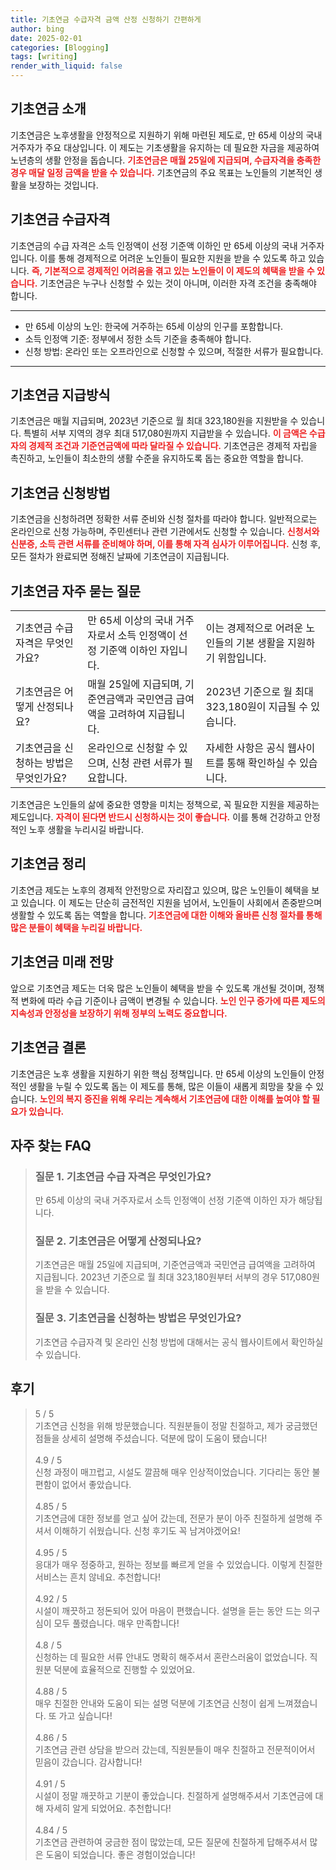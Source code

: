 ```yaml
---
title: 기초연금 수급자격 금액 산정 신청하기 간편하게
author: bing
date: 2025-02-01
categories: [Blogging]
tags: [writing]
render_with_liquid: false
---
```



<h2 id='기초연금_소개'>기초연금 소개</h2>

<p>기초연금은 노후생활을 안정적으로 지원하기 위해 마련된 제도로, 만 65세 이상의 국내 거주자가 주요 대상입니다. 이 제도는 기초생활을 유지하는 데 필요한 자금을 제공하여 노년층의 생활 안정을 돕습니다. <b><span style="color: #ee2323;">기초연금은 매월 25일에 지급되며, 수급자격을 충족한 경우 매달 일정 금액을 받을 수 있습니다.</span></b> 기초연금의 주요 목표는 노인들의 기본적인 생활을 보장하는 것입니다.</p>

<h2 id='기초연금_수급자격'>기초연금 수급자격</h2>

<p>기초연금의 수급 자격은 소득 인정액이 선정 기준액 이하인 만 65세 이상의 국내 거주자입니다. 이를 통해 경제적으로 어려운 노인들이 필요한 지원을 받을 수 있도록 하고 있습니다. <b><span style="color: #ee2323;">즉, 기본적으로 경제적인 어려움을 겪고 있는 노인들이 이 제도의 혜택을 받을 수 있습니다.</span></b> 기초연금은 누구나 신청할 수 있는 것이 아니며, 이러한 자격 조건을 충족해야 합니다.</p>

<hr />

<ul>
    <li>만 65세 이상의 노인: 한국에 거주하는 65세 이상의 인구를 포함합니다.</li>
    <li>소득 인정액 기준: 정부에서 정한 소득 기준을 충족해야 합니다.</li>
    <li>신청 방법: 온라인 또는 오프라인으로 신청할 수 있으며, 적절한 서류가 필요합니다.</li>
</ul>

<hr />

<h2 id='기초연금_지급방식'>기초연금 지급방식</h2>

<p>기초연금은 매월 지급되며, 2023년 기준으로 월 최대 323,180원을 지원받을 수 있습니다. 특별히 서부 지역의 경우 최대 517,080원까지 지급받을 수 있습니다. <b><span style="color: #ee2323;">이 금액은 수급자의 경제적 조건과 기준연금액에 따라 달라질 수 있습니다.</span></b> 기초연금은 경제적 자립을 촉진하고, 노인들이 최소한의 생활 수준을 유지하도록 돕는 중요한 역할을 합니다.</p>

<h2 id='기초연금_신청방법'>기초연금 신청방법</h2>

<p>기초연금을 신청하려면 정확한 서류 준비와 신청 절차를 따라야 합니다. 일반적으로는 온라인으로 신청 가능하며, 주민센터나 관련 기관에서도 신청할 수 있습니다. <b><span style="color: #ee2323;">신청서와 신분증, 소득 관련 서류를 준비해야 하며, 이를 통해 자격 심사가 이루어집니다.</span></b> 신청 후, 모든 절차가 완료되면 정해진 날짜에 기초연금이 지급됩니다.</p>

<h2 id='기초연금_자주_묻는_질문'>기초연금 자주 묻는 질문</h2>

<table>
    <tr>
        <td>기초연금 수급 자격은 무엇인가요?</td>
        <td>만 65세 이상의 국내 거주자로서 소득 인정액이 선정 기준액 이하인 자입니다.</td>
        <td>이는 경제적으로 어려운 노인들의 기본 생활을 지원하기 위함입니다.</td>
    </tr>
    <tr>
        <td>기초연금은 어떻게 산정되나요?</td>
        <td>매월 25일에 지급되며, 기준연금액과 국민연금 급여액을 고려하여 지급됩니다.</td>
        <td>2023년 기준으로 월 최대 323,180원이 지급될 수 있습니다.</td>
    </tr>
    <tr>
        <td>기초연금을 신청하는 방법은 무엇인가요?</td>
        <td>온라인으로 신청할 수 있으며, 신청 관련 서류가 필요합니다.</td>
        <td>자세한 사항은 공식 웹사이트를 통해 확인하실 수 있습니다.</td>
    </tr>
</table>

<p>기초연금은 노인들의 삶에 중요한 영향을 미치는 정책으로, 꼭 필요한 지원을 제공하는 제도입니다. <b><span style="color: #ee2323;">자격이 된다면 반드시 신청하시는 것이 좋습니다.</span></b> 이를 통해 건강하고 안정적인 노후 생활을 누리시길 바랍니다.</p>

<h2 id='기초연금_정리'>기초연금 정리</h2>

<p>기초연금 제도는 노후의 경제적 안전망으로 자리잡고 있으며, 많은 노인들이 혜택을 보고 있습니다. 이 제도는 단순히 금전적인 지원을 넘어서, 노인들이 사회에서 존중받으며 생활할 수 있도록 돕는 역할을 합니다. <b><span style="color: #ee2323;">기초연금에 대한 이해와 올바른 신청 절차를 통해 많은 분들이 혜택을 누리길 바랍니다.</span></b></p>

<h2 id='기초연금_미래'>기초연금 미래 전망</h2>

<p>앞으로 기초연금 제도는 더욱 많은 노인들이 혜택을 받을 수 있도록 개선될 것이며, 정책적 변화에 따라 수급 기준이나 금액이 변경될 수 있습니다. <b><span style="color: #ee2323;">노인 인구 증가에 따른 제도의 지속성과 안정성을 보장하기 위해 정부의 노력도 중요합니다.</span></b></p>

<h2 id='기초연금_결론'>기초연금 결론</h2>

<p>기초연금은 노후 생활을 지원하기 위한 핵심 정책입니다. 만 65세 이상의 노인들이 안정적인 생활을 누릴 수 있도록 돕는 이 제도를 통해, 많은 이들이 새롭게 희망을 찾을 수 있습니다. <b><span style="color: #ee2323;">노인의 복지 증진을 위해 우리는 계속해서 기초연금에 대한 이해를 높여야 할 필요가 있습니다.</span></b></p>


<h2 id='자주_찾는_FAQ'>자주 찾는 FAQ</h2>
<div itemscope="" itemtype="https://schema.org/FAQPage"> 
<blockquote> 
<div itemscope="" itemprop="mainEntity" itemtype="https://schema.org/Question"> 
<h3 itemprop="name">질문 1. 기초연금 수급 자격은 무엇인가요?</h3> 
<div itemscope="" itemprop="acceptedAnswer" itemtype="https://schema.org/Answer"> 
<span itemprop="text"> 
<p>만 65세 이상의 국내 거주자로서 소득 인정액이 선정 기준액 이하인 자가 해당됩니다.</p> 
</span> 
</div> 
</div> 

<div itemscope="" itemprop="mainEntity" itemtype="https://schema.org/Question"> 
<h3 itemprop="name">질문 2. 기초연금은 어떻게 산정되나요?</h3> 
<div itemscope="" itemprop="acceptedAnswer" itemtype="https://schema.org/Answer"> 
<span itemprop="text"> 
<p>기초연금은 매월 25일에 지급되며, 기준연금액과 국민연금 급여액을 고려하여 지급됩니다. 2023년 기준으로 월 최대 323,180원부터 서부의 경우 517,080원을 받을 수 있습니다.</p> 
</span> 
</div> 
</div> 

<div itemscope="" itemprop="mainEntity" itemtype="https://schema.org/Question"> 
<h3 itemprop="name">질문 3. 기초연금을 신청하는 방법은 무엇인가요?</h3> 
<div itemscope="" itemprop="acceptedAnswer" itemtype="https://schema.org/Answer"> 
<span itemprop="text"> 
<p>기초연금 수급자격 및 온라인 신청 방법에 대해서는 공식 웹사이트에서 확인하실 수 있습니다.</p> 
</span> 
</div> 
</div> 
</blockquote> 
</div>
<h2 id='후기'>후기</h2>
<div itemscope itemtype="https://schema.org/Product">
  <blockquote>
  <div itemprop="review" itemscope itemtype="https://schema.org/Review">
      <div itemprop="reviewRating" itemscope itemtype="https://schema.org/Rating"> <span itemprop="ratingValue">5</span> / <span itemprop="bestRating">5</span> </div>
      <span itemprop="reviewBody">기초연금 신청을 위해 방문했습니다. 직원분들이 정말 친절하고, 제가 궁금했던 점들을 상세히 설명해 주셨습니다. 덕분에 많이 도움이 됐습니다!</span>
  </div>
  <br>
  <div itemprop="review" itemscope itemtype="https://schema.org/Review">
      <div itemprop="reviewRating" itemscope itemtype="https://schema.org/Rating"> <span itemprop="ratingValue">4.9</span> / <span itemprop="bestRating">5</span> </div>
      <span itemprop="reviewBody">신청 과정이 매끄럽고, 시설도 깔끔해 매우 인상적이었습니다. 기다리는 동안 불편함이 없어서 좋았습니다.</span>
  </div>
  <br>
  <div itemprop="review" itemscope itemtype="https://schema.org/Review">
      <div itemprop="reviewRating" itemscope itemtype="https://schema.org/Rating"> <span itemprop="ratingValue">4.85</span> / <span itemprop="bestRating">5</span> </div>
      <span itemprop="reviewBody">기초연금에 대한 정보를 얻고 싶어 갔는데, 전문가 분이 아주 친절하게 설명해 주셔서 이해하기 쉬웠습니다. 신청 후기도 꼭 남겨야겠어요!</span>
  </div>
  <br>
  <div itemprop="review" itemscope itemtype="https://schema.org/Review">
      <div itemprop="reviewRating" itemscope itemtype="https://schema.org/Rating"> <span itemprop="ratingValue">4.95</span> / <span itemprop="bestRating">5</span> </div>
      <span itemprop="reviewBody">응대가 매우 정중하고, 원하는 정보를 빠르게 얻을 수 있었습니다. 이렇게 친절한 서비스는 흔치 않네요. 추천합니다!</span>
  </div>
  <br>
  <div itemprop="review" itemscope itemtype="https://schema.org/Review">
      <div itemprop="reviewRating" itemscope itemtype="https://schema.org/Rating"> <span itemprop="ratingValue">4.92</span> / <span itemprop="bestRating">5</span> </div>
      <span itemprop="reviewBody">시설이 깨끗하고 정돈되어 있어 마음이 편했습니다. 설명을 듣는 동안 드는 의구심이 모두 풀렸습니다. 매우 만족합니다!</span>
  </div>
  <br>
  <div itemprop="review" itemscope itemtype="https://schema.org/Review">
      <div itemprop="reviewRating" itemscope itemtype="https://schema.org/Rating"> <span itemprop="ratingValue">4.8</span> / <span itemprop="bestRating">5</span> </div>
      <span itemprop="reviewBody">신청하는 데 필요한 서류 안내도 명확히 해주셔서 혼란스러움이 없었습니다. 직원분 덕분에 효율적으로 진행할 수 있었어요.</span>
  </div>
  <br>
  <div itemprop="review" itemscope itemtype="https://schema.org/Review">
      <div itemprop="reviewRating" itemscope itemtype="https://schema.org/Rating"> <span itemprop="ratingValue">4.88</span> / <span itemprop="bestRating">5</span> </div>
      <span itemprop="reviewBody">매우 친절한 안내와 도움이 되는 설명 덕분에 기초연금 신청이 쉽게 느껴졌습니다. 또 가고 싶습니다!</span>
  </div>
  <br>
  <div itemprop="review" itemscope itemtype="https://schema.org/Review">
      <div itemprop="reviewRating" itemscope itemtype="https://schema.org/Rating"> <span itemprop="ratingValue">4.86</span> / <span itemprop="bestRating">5</span> </div>
      <span itemprop="reviewBody">기초연금 관련 상담을 받으러 갔는데, 직원분들이 매우 친절하고 전문적이어서 믿음이 갔습니다. 감사합니다!</span>
  </div>
  <br>
  <div itemprop="review" itemscope itemtype="https://schema.org/Review">
      <div itemprop="reviewRating" itemscope itemtype="https://schema.org/Rating"> <span itemprop="ratingValue">4.91</span> / <span itemprop="bestRating">5</span> </div>
      <span itemprop="reviewBody">시설이 정말 깨끗하고 기분이 좋았습니다. 친절하게 설명해주셔서 기초연금에 대해 자세히 알게 되었어요. 추천합니다!</span>
  </div>
  <br>
  <div itemprop="review" itemscope itemtype="https://schema.org/Review">
      <div itemprop="reviewRating" itemscope itemtype="https://schema.org/Rating"> <span itemprop="ratingValue">4.84</span> / <span itemprop="bestRating">5</span> </div>
      <span itemprop="reviewBody">기초연금 관련하여 궁금한 점이 많았는데, 모든 질문에 친절하게 답해주셔서 많은 도움이 되었습니다. 좋은 경험이었습니다!</span>
  </div>
  </blockquote>
</div>
